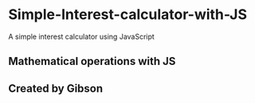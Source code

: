 # Simple-Interest-calculator-with-JS
A simple interest calculator using JavaScript
## Mathematical operations with JS

## Created by Gibson
